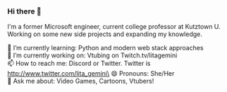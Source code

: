 ### Hi there 👋

I'm a former Microsoft engineer, current college professor at Kutztown U. Working on some new side projects and expanding my knowledge.


🌱 I’m currently learning: Python and modern web stack approaches\
🔭 I’m currently working on: Vtubing on Twitch.tv/litagemini\
📫 How to reach me: Discord or Twitter. Twitter is http://www.twitter.com/lita_gemini\
😄 Pronouns: She/Her\
💬 Ask me about: Video Games, Cartoons, Vtubers!


<!--
**AJLange/AJLange** is a ✨ _special_ ✨ repository because its `README.md` (this file) appears on your GitHub profile.

Here are some ideas to get you started:

- 
- 🌱 I’m currently learning ...
- 👯 I’m looking to collaborate on ...
- 🤔 I’m looking for help with ...
- 💬 Ask me about ...

-  ...
- ⚡ Fun fact: ...
-->
